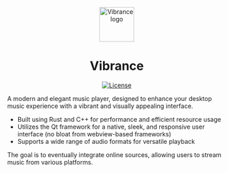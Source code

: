<div align="center">
  <img height="80" src="https://github.com/user-attachments/assets/603f14d1-4889-442b-a836-4660bb6812d0" alt="Vibrance logo" /> 
  <h1>Vibrance</h1>
  
[![License](https://img.shields.io/github/license/infiniwave/vibrance)](https://github.com/infiniwave/vibrance/blob/main/LICENSE)

</div>

A modern and elegant music player, designed to enhance your desktop music experience with a vibrant and visually appealing interface.

- Built using Rust and C++ for performance and efficient resource usage
- Utilizes the Qt framework for a native, sleek, and responsive user interface (no bloat from webview-based frameworks)
- Supports a wide range of audio formats for versatile playback

The goal is to eventually integrate online sources, allowing users to stream music from various platforms.

